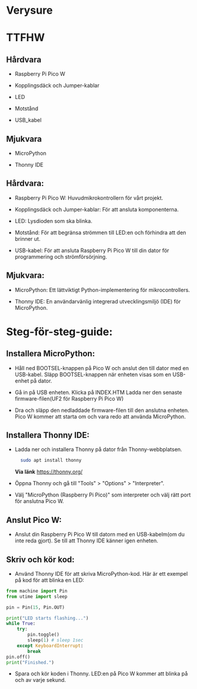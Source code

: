 # Verysure

# TTFHW
## Hårdvara

- Raspberry Pi Pico W

- Kopplingsdäck och Jumper-kablar

- LED

- Motstånd

- USB_kabel

## Mjukvara

- MicroPython

- Thonny IDE


## Hårdvara:
- Raspberry Pi Pico W: Huvudmikrokontrollern för vårt projekt.

- Kopplingsdäck och Jumper-kablar: För att ansluta komponenterna.

- LED: Lysdioden som ska blinka.

- Motstånd: För att begränsa strömmen till LED:en och förhindra att den brinner ut.

- USB-kabel: För att ansluta Raspberry Pi Pico W till din dator för programmering och strömförsörjning.

## Mjukvara:

- MicroPython: Ett lättviktigt Python-implementering för mikrocontrollers.

- Thonny IDE: En användarvänlig integrerad utvecklingsmiljö (IDE) för MicroPython.


# Steg-för-steg-guide:

## Installera MicroPython:

- Håll ned BOOTSEL-knappen på Pico W och anslut den till dator med en USB-kabel. Släpp BOOTSEL-knappen när enheten visas som en USB-enhet på dator.

- Gå in på USB enheten. Klicka på INDEX.HTM Ladda ner den senaste firmware-filen(UF2 för Raspberry Pi Pico W)

- Dra och släpp den nedladdade firmware-filen till den anslutna enheten. Pico W kommer att starta om och vara redo att använda MicroPython.

## Installera Thonny IDE:

- Ladda ner och installera Thonny på dator från Thonny-webbplatsen.
  ```bash
    sudo apt install thonny
  ```
  **Via länk**
  <https://thonny.org/> 

- Öppna Thonny och gå till "Tools" > "Options" > "Interpreter".

- Välj "MicroPython (Raspberry Pi Pico)" som interpreter och välj rätt port för anslutna Pico W.

## Anslut Pico W:

- Anslut din Raspberry Pi Pico W till datorn med en USB-kabelm(om du inte reda gjort). Se till att Thonny IDE känner igen enheten.

## Skriv och kör kod:

- Använd Thonny IDE för att skriva MicroPython-kod. Här är ett exempel på kod för att blinka en LED:

```python
from machine import Pin
from utime import sleep

pin = Pin(15, Pin.OUT)

print("LED starts flashing...")
while True:
    try:
        pin.toggle()
        sleep(1) # sleep 1sec
    except KeyboardInterrupt:
        break
pin.off()
print("Finished.")
```
- Spara och kör koden i Thonny. LED:en på Pico W kommer att blinka på och av varje sekund.
